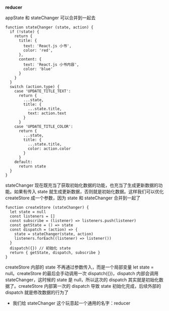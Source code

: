 **reducer**

 appState 和 stateChanger 可以合并到一起去

	function stateChanger (state, action) {
	  if (!state) {
	    return {
	      title: {
	        text: 'React.js 小书',
	        color: 'red',
	      },
	      content: {
	        text: 'React.js 小书内容',
	        color: 'blue'
	      }
	    }
	  }
	  switch (action.type) {
	    case 'UPDATE_TITLE_TEXT':
	      return {
	        ...state,
	        title: {
	          ...state.title,
	          text: action.text
	        }
	      }
	    case 'UPDATE_TITLE_COLOR':
	      return {
	        ...state,
	        title: {
	          ...state.title,
	          color: action.color
	        }
	      }
	    default:
	      return state
	  }
	}

stateChanger 现在既充当了获取初始化数据的功能，也充当了生成更新数据的功能。如果有传入 state 就生成更新数据，否则就是初始化数据。这样我们可以优化 createStore 成一个参数，因为 state 和 stateChanger 合并到一起了

	function createStore (stateChanger) {
	  let state = null
	  const listeners = []
	  const subscribe = (listener) => listeners.push(listener)
	  const getState = () => state
	  const dispatch = (action) => {
	    state = stateChanger(state, action)
	    listeners.forEach((listener) => listener())
	  }
	  dispatch({}) // 初始化 state
	  return { getState, dispatch, subscribe }
	}

createStore 内部的 state 不再通过参数传入，而是一个局部变量 let state = null。createStore 的最后会手动调用一次 dispatch({})，dispatch 内部会调用 stateChanger，这时候的 state 是 null，所以这次的 dispatch 其实就是初始化数据了。createStore 内部第一次的 dispatch 导致 state 初始化完成，后续外部的 dispatch 就是修改数据的行为了

- 我们给 stateChanger 这个玩意起一个通用的名字：reducer